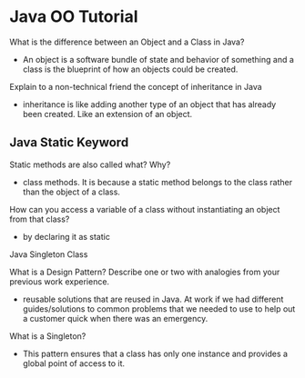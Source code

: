 # Java OO Tutorial 

What is the difference between an Object and a Class in Java?

* An object is a software bundle of state and behavior of something and a class is the blueprint of how an objects could be created.

Explain to a non-technical friend the concept of inheritance in Java

* inheritance is like adding another type of an object that has already been created. Like an extension of an object.

## Java Static Keyword 

Static methods are also called what? Why?

* class methods. It is because a static method belongs to the class rather than the object of a class.

How can you access a variable of a class without instantiating an object from that class?

* by declaring it as static 

Java Singleton Class

What is a Design Pattern? Describe one or two with analogies from your previous work experience.

* reusable solutions that are reused in Java. At work if we had different guides/solutions to common problems that we needed to use to help out a customer quick when there was an emergency.

What is a Singleton?
 
* This pattern ensures that a class has only one instance and provides a global point of access to it.




